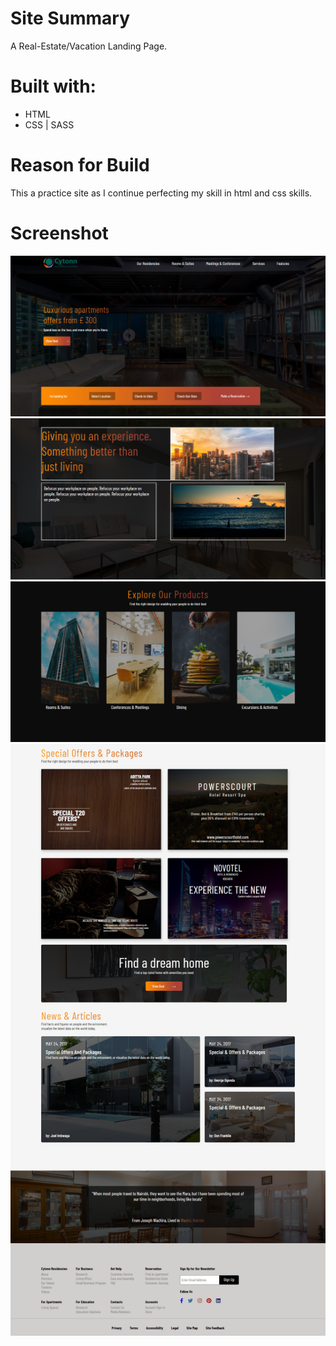 # Site Summary
A Real-Estate/Vacation Landing Page.

# Built with:
* HTML
* CSS | SASS 

# Reason for Build
This a practice site as I continue perfecting my skill in html and css skills.

# Screenshot
![Alt text](Images/desktop-view-1.jpg)
![Alt text](Images/desktop-view-2.jpg)
![Alt text](Images/desktop-view-3.png)
![Alt text](Images/desktop-view-4.png)